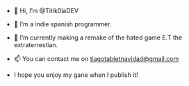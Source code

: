 - 👋 Hi, I’m @Titik0laDEV
- 👀 I’m a indie spanish programmer.
- 🌱 I’m currently making a remake of the hated game E.T the extraterrestian.
- 📫 You can contact me on tiagotabletnavidad@gmail.com

- I hope you enjoy my gane when I publish it!

